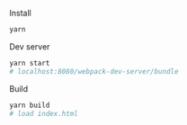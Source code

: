 Install   
```bash
yarn
```   

Dev server   
```bash
yarn start
# localhost:8080/webpack-dev-server/bundle
```   

Build   
```bash
yarn build
# load index.html
```